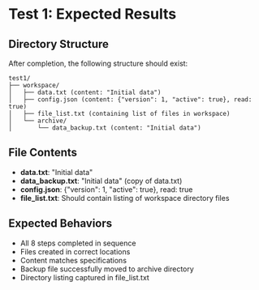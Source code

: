 # Test 1: Expected Results

## Directory Structure
After completion, the following structure should exist:

```
test1/
├── workspace/
│   ├── data.txt (content: "Initial data")
│   ├── config.json (content: {"version": 1, "active": true}, read: true)
│   ├── file_list.txt (containing list of files in workspace)
│   └── archive/
│       └── data_backup.txt (content: "Initial data")
```

## File Contents
- **data.txt**: "Initial data"
- **data_backup.txt**: "Initial data" (copy of data.txt)
- **config.json**: {"version": 1, "active": true}, read: true
- **file_list.txt**: Should contain listing of workspace directory files

## Expected Behaviors
- All 8 steps completed in sequence
- Files created in correct locations
- Content matches specifications
- Backup file successfully moved to archive directory
- Directory listing captured in file_list.txt